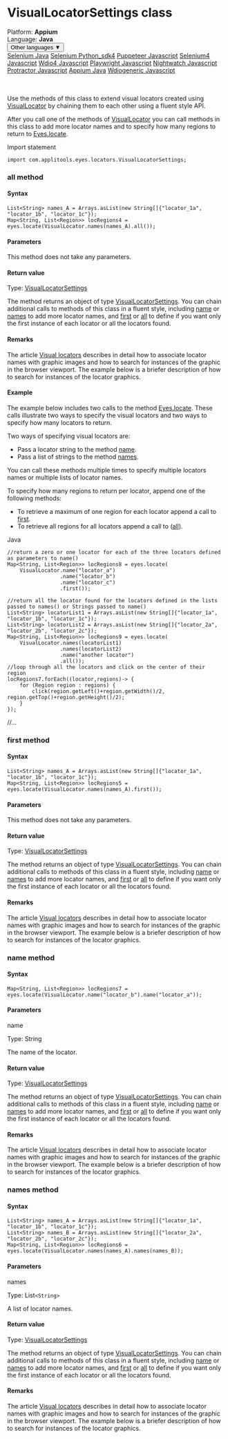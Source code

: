 # VisualLocatorSettings class
<div class='platform-bar-container-div'><div class='platform-bar-div'>Platform:  <b> Appium</b>
</div><div class='platform-bar-div'>Language: <b>Java</b></div><div class='dropdown-button-container-div'><button class='sdk-language-dropdown-button'>Other languages ▼</button><div class='dropdown-content'>
<a href='../../selenium/java/visuallocatorsettings'>Selenium Java</a>
<a href='../../selenium/python_sdk4/visuallocatorsettings'>Selenium Python_sdk4</a>
<a href='../../puppeteer/javascript/visuallocatorsettings'>Puppeteer Javascript</a>
<a href='../../selenium4/javascript/visuallocatorsettings'>Selenium4 Javascript</a>
<a href='../../wdio4/javascript/visuallocatorsettings'>Wdio4 Javascript</a>
<a href='../../playwright/javascript/visuallocatorsettings'>Playwright Javascript</a>
<a href='../../nightwatch/javascript/visuallocatorsettings'>Nightwatch Javascript</a>
<a href='../../protractor/javascript/visuallocatorsettings'>Protractor Javascript</a>
<a href='../../appium/java/visuallocatorsettings'>Appium Java</a>
<a href='../../wdiogeneric/javascript/visuallocatorsettings'>Wdiogeneric Javascript</a>
</div></div><br /><br /></div>




Use the methods of this class to extend visual locators created using [VisualLocator](./visuallocator) by chaining them to each other using a fluent style API.

After you call one of the methods of [VisualLocator](./visuallocator) you can call methods in this class to add more locator names and to specify how many regions to return to [Eyes.locate](#locate-method).

Import statement

    import com.applitools.eyes.locators.VisualLocatorSettings;
    	


### all method
#### Syntax


    List<String> names_A = Arrays.asList(new String[]{"locator_1a", "locator_1b", "locator_1c"});
    Map<String, List<Region>> locRegions4 = eyes.locate(VisualLocator.names(names_A).all());   

#### Parameters

This method does not take any parameters.

#### Return value

Type:  [VisualLocatorSettings](./visuallocatorsettings)

The method returns an object of type [VisualLocatorSettings](./visuallocatorsettings). You can chain additional calls to methods of this class in a fluent style, including [name](#name-method) or [names](#names-method) to add more locator names, and [first](#first-method) or [all](#) to define if you want only the first instance of each locator or all the locators found.

#### Remarks


The article [Visual locators](https://applitools.com/docs/features/visual-locators.html) describes in detail how to associate locator names with graphic images and how to search for instances of the graphic in the browser viewport. The example below is a briefer description of how to search for instances of the locator graphics.

#### Example


The example below includes two calls to the method [Eyes.locate](#locate-method). These calls illustrate two ways to specify the visual locators and two ways to specify how many locators to return.

Two ways of specifying visual locators are:

*   Pass a locator string to the method [name](#name-method).
*   Pass a list of strings to the method [names](#names-method).

You can call these methods multiple times to specify multiple locators names or multiple lists of locator names.

To specify how many regions to return per locator, append one of the following methods:

*   To retrieve a maximum of one region for each locator append a call to [first](#first-method).
*   To retrieve all regions for all locators append a call to ([all](#)).

Java

    //return a zero or one locator for each of the three locators defined as parameters to name()
    Map<String, List<Region>> locRegions8 = eyes.locate(
        VisualLocator.name("locator_a")
                     .name("locator_b")
                     .name("locator_c")
                     .first()); 
           
    //return all the locator found for the locators defined in the lists passed to names() or Strings passed to name()                   
    List<String> locatorList1 = Arrays.asList(new String[]{"locator_1a", "locator_1b", "locator_1c"});
    List<String> locatorList2 = Arrays.asList(new String[]{"locator_2a", "locator_2b", "locator_2c"});
    Map<String, List<Region>> locRegions9 = eyes.locate(
        VisualLocator.names(locatorList1)
                     .names(locatorList2)
                     .name("another locator")
                     .all());
    //loop through all the locators and click on the center of their region
    locRegions7.forEach((locator,regions)-> {
        for (Region region : regions) {
            click(region.getLeft()+region.getWidth()/2, region.getTop()+region.getHeight()/2);
        }
    });

//...

### first method
#### Syntax


    List<String> names_A = Arrays.asList(new String[]{"locator_1a", "locator_1b", "locator_1c"});
    Map<String, List<Region>> locRegions5 = eyes.locate(VisualLocator.names(names_A).first()); 

#### Parameters

This method does not take any parameters.

#### Return value

Type:  [VisualLocatorSettings](./visuallocatorsettings)

The method returns an object of type [VisualLocatorSettings](./visuallocatorsettings). You can chain additional calls to methods of this class in a fluent style, including [name](#name-method) or [names](#names-method) to add more locator names, and [first](#) or [all](#all-method) to define if you want only the first instance of each locator or all the locators found.

#### Remarks


The article [Visual locators](https://applitools.com/docs/features/visual-locators.html) describes in detail how to associate locator names with graphic images and how to search for instances of the graphic in the browser viewport. The example below is a briefer description of how to search for instances of the locator graphics.


### name method
#### Syntax


    Map<String, List<Region>> locRegions7 = eyes.locate(VisualLocator.name("locator_b").name("locator_a")); 

#### Parameters

name

Type: String

The name of the locator.

#### Return value

Type:  [VisualLocatorSettings](./visuallocatorsettings)

The method returns an object of type [VisualLocatorSettings](./visuallocatorsettings). You can chain additional calls to methods of this class in a fluent style, including [name](#) or [names](#names-method) to add more locator names, and [first](#first-method) or [all](#all-method) to define if you want only the first instance of each locator or all the locators found.

#### Remarks


The article [Visual locators](https://applitools.com/docs/features/visual-locators.html) describes in detail how to associate locator names with graphic images and how to search for instances of the graphic in the browser viewport. The example below is a briefer description of how to search for instances of the locator graphics.


### names method
#### Syntax


    List<String> names_A = Arrays.asList(new String[]{"locator_1a", "locator_1b", "locator_1c"});
    List<String> names_B = Arrays.asList(new String[]{"locator_2a", "locator_2b", "locator_2c"});
    Map<String, List<Region>> locRegions6 = eyes.locate(VisualLocator.names(names_A).names(names_B)); 

#### Parameters

names

Type: List`<String>`

A list of locator names.

#### Return value

Type:  [VisualLocatorSettings](./visuallocatorsettings)

The method returns an object of type [VisualLocatorSettings](./visuallocatorsettings). You can chain additional calls to methods of this class in a fluent style, including [name](#name-method) or [names](#) to add more locator names, and [first](#first-method) or [all](#all-method) to define if you want only the first instance of each locator or all the locators found.

#### Remarks


The article [Visual locators](https://applitools.com/docs/features/visual-locators.html) describes in detail how to associate locator names with graphic images and how to search for instances of the graphic in the browser viewport. The example below is a briefer description of how to search for instances of the locator graphics.
